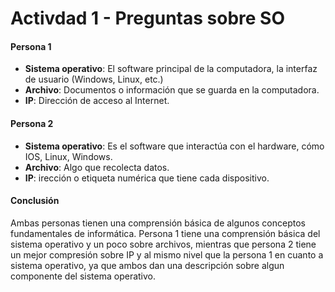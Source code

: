 # Activdad 1 - Preguntas sobre SO

#### Persona 1
- **Sistema operativo**: El software principal de la computadora, la interfaz de usuario (Windows, Linux, etc.)
- **Archivo**: Documentos o información que se guarda en la computadora. 
- **IP**: Dirección de acceso al Internet.

#### Persona 2
- **Sistema operativo**: Es el software que interactúa con el hardware, cómo IOS, Linux, Windows.
- **Archivo**: Algo que recolecta datos.
- **IP**: irección o etiqueta numérica que tiene cada dispositivo.

#### Conclusión
Ambas personas tienen una comprensión básica de algunos conceptos fundamentales de informática. Persona 1 tiene una comprensión básica del sistema operativo y un poco sobre archivos, mientras que persona 2 tiene un mejor compresión sobre IP y al mismo nivel que la persona 1 en cuanto a sistema operativo, ya que ambos dan una descripción sobre algun componente del sistema operativo.